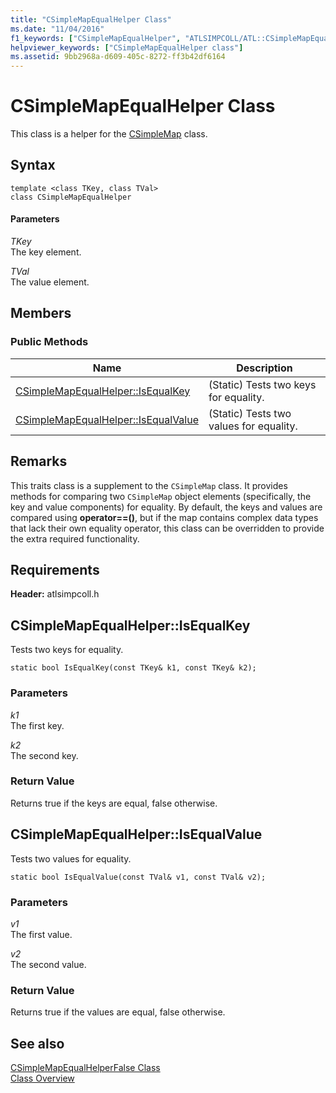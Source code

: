 ```yaml
---
title: "CSimpleMapEqualHelper Class"
ms.date: "11/04/2016"
f1_keywords: ["CSimpleMapEqualHelper", "ATLSIMPCOLL/ATL::CSimpleMapEqualHelper", "ATLSIMPCOLL/ATL::CSimpleMapEqualHelper::IsEqualKey", "ATLSIMPCOLL/ATL::CSimpleMapEqualHelper::IsEqualValue"]
helpviewer_keywords: ["CSimpleMapEqualHelper class"]
ms.assetid: 9bb2968a-d609-405c-8272-ff3b42df6164
---
```

# CSimpleMapEqualHelper Class

This class is a helper for the [CSimpleMap](../../atl/reference/csimplemap-class.md) class.

## Syntax

```
template <class TKey, class TVal>
class CSimpleMapEqualHelper
```

#### Parameters

*TKey*<br/>
The key element.

*TVal*<br/>
The value element.

## Members

### Public Methods

|Name|Description|
|----------|-----------------|
|[CSimpleMapEqualHelper::IsEqualKey](#isequalkey)|(Static) Tests two keys for equality.|
|[CSimpleMapEqualHelper::IsEqualValue](#isequalvalue)|(Static) Tests two values for equality.|

## Remarks

This traits class is a supplement to the `CSimpleMap` class. It provides methods for comparing two `CSimpleMap` object elements (specifically, the key and value components) for equality. By default, the keys and values are compared using **operator==()**, but if the map contains complex data types that lack their own equality operator, this class can be overridden to provide the extra required functionality.

## Requirements

**Header:** atlsimpcoll.h

##  <a name="isequalkey"></a>  CSimpleMapEqualHelper::IsEqualKey

Tests two keys for equality.

```
static bool IsEqualKey(const TKey& k1, const TKey& k2);
```

### Parameters

*k1*<br/>
The first key.

*k2*<br/>
The second key.

### Return Value

Returns true if the keys are equal, false otherwise.

##  <a name="isequalvalue"></a>  CSimpleMapEqualHelper::IsEqualValue

Tests two values for equality.

```
static bool IsEqualValue(const TVal& v1, const TVal& v2);
```

### Parameters

*v1*<br/>
The first value.

*v2*<br/>
The second value.

### Return Value

Returns true if the values are equal, false otherwise.

## See also

[CSimpleMapEqualHelperFalse Class](../../atl/reference/csimplemapequalhelperfalse-class.md)<br/>
[Class Overview](../../atl/atl-class-overview.md)
